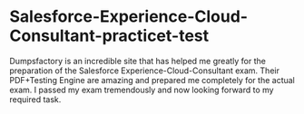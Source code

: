 # Salesforce-Experience-Cloud-Consultant-practicet-test
Dumpsfactory is an incredible site that has helped me greatly for the preparation of the Salesforce Experience-Cloud-Consultant exam. Their PDF+Testing Engine are amazing and prepared me completely for the actual exam. I passed my exam tremendously and now looking forward to my required task.
